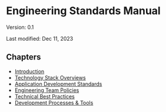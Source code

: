 # Engineering Standards Manual
Version: 0.1

Last modified: Dec 11, 2023

## Chapters
- [Introduction](introduction.md)
- [Technology Stack Overviews](technology-stack-overviews.md)
- [Application Development Standards](application-development-standards.md)
- [Engineering Team Policies](engineering-team-policies.md)
- [Technical Best Practices](technical-best-practices.md)
- [Development Processes & Tools](development-processes-and-tools.md)

